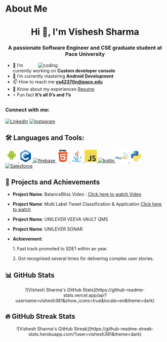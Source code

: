 # About Me
<h1 align="center">Hi 👋, I'm Vishesh Sharma</h1>
<h3 align="center">A passionate Software Engineer and CSE graduate student at Pace University</h3>

<img align="right" alt="coding" width="400" src="https://user-images.githubusercontent.com/55389276/140866485-8fb1c876-9a8f-4d6a-98dc-08c4981eaf70.gif">

- 🔭 I’m currently working on **Custom developer console**
- 🌱 I’m currently mastering **Android Development**
- 📫 How to reach me **vs42370n@pace.edu**
- 📄 Know about my experiences [Resume](https://drive.google.com/file/d/1YF3Mi2GZ4g3UK1wBBwooqs-K9E8pTtMC/view?usp=sharing)
- ⚡ Fun fact **It’s all 0’s and 1’s**
  
<h3 align="left">Connect with me:</h3>
<p align="left">
  <a href="https://www.linkedin.com/in/vishesh-sharma-0444b8169/" target="blank"><img align="center" src="https://raw.githubusercontent.com/rahuldkjain/github-profile-readme-generator/master/src/images/icons/Social/linked-in-alt.svg" alt="LinkedIn" height="30" width="40" /></a>
  <a href="https://www.instagram.com/v_i_s_h14?igsh=MWNzM3pqNnkzcmhpYQ==" target="blank"><img align="center" src="https://upload.wikimedia.org/wikipedia/commons/thumb/e/e7/Instagram_logo_2016.svg/2048px-Instagram_logo_2016.svg.png" alt="Instagram" height="30" width="40" /></a>
</p>

## 🛠 Languages and Tools:
<p align="left"> 
  <a href="https://developer.android.com" target="_blank" rel="noreferrer"> <img src="https://raw.githubusercontent.com/devicons/devicon/master/icons/android/android-original-wordmark.svg" alt="android" width="40" height="40"/> </a> 
  <a href="https://www.cprogramming.com/" target="_blank" rel="noreferrer"> <img src="https://raw.githubusercontent.com/devicons/devicon/master/icons/c/c-original.svg" alt="c" width="40" height="40"/> </a> 
  <a href="https://firebase.google.com/" target="_blank" rel="noreferrer"> <img src="https://www.vectorlogo.zone/logos/firebase/firebase-icon.svg" alt="firebase" width="40" height="40"/> </a> 
  <a href="https://www.w3.org/html/" target="_blank" rel="noreferrer"> <img src="https://raw.githubusercontent.com/devicons/devicon/master/icons/html5/html5-original-wordmark.svg" alt="html5" width="40" height="40"/> </a> 
  <a href="https://www.java.com" target="_blank" rel="noreferrer"> <img src="https://raw.githubusercontent.com/devicons/devicon/master/icons/java/java-original.svg" alt="java" width="40" height="40"/> </a> 
  <a href="https://developer.mozilla.org/en-US/docs/Web/JavaScript" target="_blank" rel="noreferrer"> <img src="https://raw.githubusercontent.com/devicons/devicon/master/icons/javascript/javascript-original.svg" alt="javascript" width="40" height="40"/> </a> 
  <a href="https://kotlinlang.org" target="_blank" rel="noreferrer"> <img src="https://www.vectorlogo.zone/logos/kotlinlang/kotlinlang-icon.svg" alt="kotlin" width="40" height="40"/> </a> 
  <a href="https://www.mysql.com/" target="_blank" rel="noreferrer"> <img src="https://raw.githubusercontent.com/devicons/devicon/master/icons/mysql/mysql-original-wordmark.svg" alt="mysql" width="40" height="40"/> </a> 
  <a href="https://www.python.org" target="_blank" rel="noreferrer"> <img src="https://raw.githubusercontent.com/devicons/devicon/master/icons/python/python-original.svg" alt="python" width="40" height="40"/> </a> 
  <a href="https://trailhead.salesforce.com/" target="_blank" rel="noreferrer"> <img src="https://upload.wikimedia.org/wikipedia/commons/thumb/f/f9/Salesforce.com_logo.svg/768px-Salesforce.com_logo.svg.png?20210504050649" alt="Salesforce" width="40" height="40"/> </a>
</p>

## 🔧 Projects and Achievements
- **Project Name**: BalanceBliss Video   :   [Click here to watch Video]
- **Project Name**: Multi Label Tweet Classification & Application [Click here to watch]
- **Project Name**: UNILEVER VEEVA VAULT QMS
- **Project Name**: UNILEVER SONAR
- **Achievement**:  <p>1. Fast track promoted to SDE1 within an year.</p><p>2. Got recognised several times for delivering complex user stories.</p>

  

  [Click here to watch Video]: <https://www.youtube.com/watch?v=1X-yq917Uo8>
  [Click here to watch]: <https://youtu.be/KJz0u_dSsMI>

## 📊 GitHub Stats
<p align="center">
![Vishesh Sharma's GitHub Stats](https://github-readme-stats.vercel.app/api?username=vishesh381&show_icons=true&locale=en&theme=dark)
</p>

## 🔥 GitHub Streak Stats
<p align="center">
![Vishesh Sharma's GitHub Streak](https://github-readme-streak-stats.herokuapp.com/?user=vishesh381&theme=dark)
</p>


